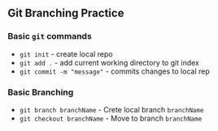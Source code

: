 ## Git Branching Practice

### Basic `git` commands

* `git init` - create local repo
* `git add .` - add current working directory to git index
* `git commit -m "message"` - commits changes to local rep

### Basic Branching
* `git branch branchName` - Crete local branch `branchName`
* `git checkout branchName` - Move to branch `branchName`
